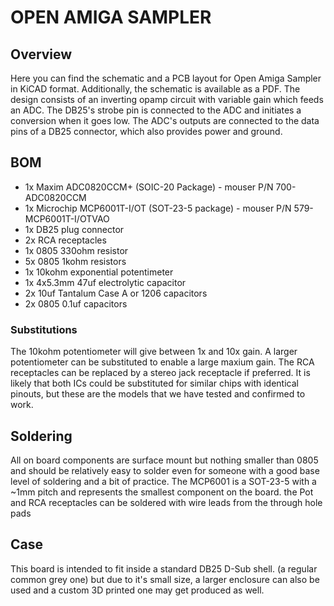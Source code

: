 # OPEN AMIGA SAMPLER

## Overview

Here you can find the schematic and a PCB layout for Open Amiga Sampler in KiCAD format. Additionally, the schematic is available as a PDF.
The design consists of an inverting opamp circuit with variable gain which feeds an ADC. The DB25's strobe pin is connected to the ADC and initiates a conversion when it goes low. The ADC's outputs are connected to the data pins of a DB25 connector, which also provides power and ground. 

## BOM

* 1x Maxim ADC0820CCM+ (SOIC-20 Package) - mouser P/N  700-ADC0820CCM
* 1x Microchip MCP6001T-I/OT (SOT-23-5 package) - mouser P/N 579-MCP6001T-I/OTVAO
* 1x DB25 plug connector
* 2x RCA receptacles
* 1x 0805 330ohm resistor 
* 5x 0805 1kohm resistors
* 1x 10kohm exponential potentimeter
* 1x 4x5.3mm 47uf electrolytic capacitor
* 2x 10uf Tantalum Case A or 1206 capacitors
* 2x 0805 0.1uf capacitors

### Substitutions

The 10kohm potentiometer will give between 1x and 10x gain. A larger potentiometer can be substituted to enable a large maxium gain. The RCA receptacles can be replaced by a stereo jack receptacle if preferred. It is likely that both ICs could be substituted for similar chips with identical pinouts, but these are the models that we have tested and confirmed to work.

## Soldering

All on board components are surface mount but nothing smaller than 0805 and should be relatively easy to solder even for someone with a good base level of soldering and a bit of practice. The MCP6001 is a SOT-23-5 with a ~1mm pitch and represents the smallest component on the board. the Pot and RCA receptacles can be soldered with wire leads from the through hole pads

## Case

This board is intended to fit inside a standard DB25 D-Sub shell. (a regular common grey one) but due to it's small size, a larger enclosure can also be used and a custom 3D printed one may get produced as well.

